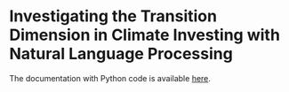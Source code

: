 # Investigating the Transition Dimension in Climate Investing with Natural Language Processing

The documentation with Python code is available [here](https://climateinvestingnlp.readthedocs.io/en/latest/index.html).

